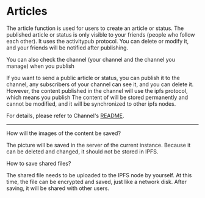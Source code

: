# Articles

The article function is used for users to create an article or status. The published article or status is only visible to your friends (people who follow each other). It uses the activitypub protocol. You can delete or modify it, and your friends will be notified after publishing.

You can also check the channel (your channel and the channel you manage) when you publish

If you want to send a public article or status, you can publish it to the channel, any subscribers of your channel can see it, and you can delete it. However, the content published in the channel will use the ipfs protocol, which means you publish The content of will be stored permanently and cannot be modified, and it will be synchronized to other ipfs nodes.

For details, please refer to Channel's [README](../channel/README.md).

---

How will the images of the content be saved?

The picture will be saved in the server of the current instance. Because it can be deleted and changed, it should not be stored in IPFS.

How to save shared files?

The shared file needs to be uploaded to the IPFS node by yourself. At this time, the file can be encrypted and saved, just like a network disk. After saving, it will be shared with other users.